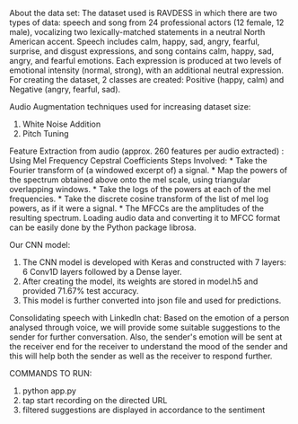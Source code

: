 About the data set:
The dataset used is RAVDESS in which there are two types of data: speech and song from 24 professional actors (12 female, 12 male), vocalizing two lexically-matched statements in a neutral North American accent. 
Speech includes calm, happy, sad, angry, fearful, surprise, and disgust expressions, and song contains calm, happy, sad, angry, and fearful emotions. 
Each expression is produced at two levels of emotional intensity (normal, strong), with an additional neutral expression. For creating the dataset, 2 classes are created: Positive (happy, calm) and Negative (angry, 
fearful, sad).
 
Audio Augmentation techniques used for increasing dataset size:
1. White Noise Addition
2. Pitch Tuning

Feature Extraction from audio (approx. 260 features per audio extracted) :
Using Mel Frequency Cepstral Coefficients
    Steps Involved:
    * Take the Fourier transform of (a windowed excerpt of) a signal.
    * Map the powers of the spectrum obtained above onto the mel scale, using triangular overlapping windows.
    * Take the logs of the powers at each of the mel frequencies.
    * Take the discrete cosine transform of the list of mel log powers, as if it were a signal.
    * The MFCCs are the amplitudes of the resulting spectrum.
Loading audio data and converting it to MFCC format can be easily done by the Python package librosa.

Our CNN model:
1. The CNN model is developed with Keras and constructed with 7 layers: 6 Conv1D layers followed by a Dense layer.
2. After creating the model, its weights are stored in model.h5 and provided 71.67% test accuracy.
3. This model is further converted into json file and used for predictions.

Consolidating speech with LinkedIn chat:
Based on the emotion of a person analysed through voice, we will provide some suitable suggestions to the sender for further conversation. Also, the sender's emotion will be sent at the receiver end
for the receiver to understand the mood of the sender and this will help both the sender as well as the receiver to respond further. 


COMMANDS TO RUN:
1. python app.py
2. tap start recording on the directed URL
3. filtered suggestions are displayed in accordance to the sentiment